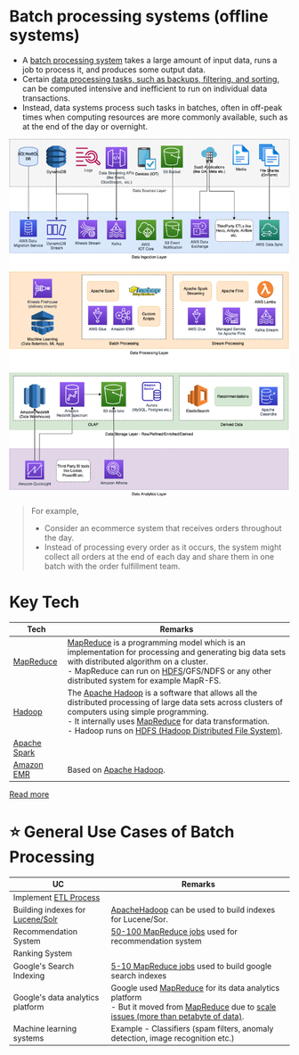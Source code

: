 # Batch processing systems (offline systems)
- A [batch processing system](https://aws.amazon.com/what-is/batch-processing/) takes a large amount of input data, runs a job to process it, and produces some output data.
- Certain [data processing tasks, such as backups, filtering, and sorting](https://aws.amazon.com/what-is/batch-processing/), can be computed intensive and inefficient to run on individual data transactions.
- Instead, data systems process such tasks in batches, often in off-peak times when computing resources are more commonly available, such as at the end of the day or overnight.

![](../../../../3_HLDDesignProblems/AWSModernDataArchitecture/AWS-Data-Architecture-ETL-OLTP-OLAP-DataLake.png)

> For example,
> - Consider an ecommerce system that receives orders throughout the day.
> - Instead of processing every order as it occurs, the system might collect all orders at the end of each day and share them in one batch with the order fulfillment team.

# Key Tech

| Tech                                                                                                    | Remarks                                                                                                                                                                                                                                                                                                                                              |
|---------------------------------------------------------------------------------------------------------|------------------------------------------------------------------------------------------------------------------------------------------------------------------------------------------------------------------------------------------------------------------------------------------------------------------------------------------------------|
| [MapReduce](MapReduce.md)                                                                               | [MapReduce](MapReduce.md) is a programming model which is an implementation for processing and generating big data sets with distributed algorithm on a cluster.<br/>- MapReduce can run on [HDFS](ApacheHadoop/ApacheHDFS.md)/GFS/NDFS or any other distributed system for example MapR-FS.                                                         |
| [Hadoop](ApacheHadoop/Readme.md)                                                                        | The [Apache Hadoop](ApacheHadoop/Readme.md) is a software that allows all the distributed processing of large data sets across clusters of computers using simple programming.<br/>- It internally uses [MapReduce](MapReduce.md) for data transformation.<br/>- Hadoop runs on [HDFS (Hadoop Distributed File System)](ApacheHadoop/ApacheHDFS.md). |
| [Apache Spark](../StreamProcessing/ApacheSpark.md)                                                      |                                                                                                                                                                                                                                                                                                                                                      |
| [Amazon EMR](../../../../2_AWSComponents/10_BigDataComponents/ETLServices/BatchProcessing/AmazonEMR.md) | Based on [Apache Hadoop](ApacheHadoop/Readme.md).                                                                                                                                                                                                                                                                                                    |

[Read more](https://www.geeksforgeeks.org/difference-between-hadoop-and-mapreduce/)

# :star: General Use Cases of Batch Processing

| UC                                                                                     | Remarks                                                                                                                                                                                                                                                                                            |
|----------------------------------------------------------------------------------------|----------------------------------------------------------------------------------------------------------------------------------------------------------------------------------------------------------------------------------------------------------------------------------------------------|
| Implement [ETL Process](../../ETLServices/Readme.md)                                   |                                                                                                                                                                                                                                                                                                    |
| Building indexes for [Lucene/Solr](../../../3_DatabaseComponents/Search-Databases/Readme.md) | [ApacheHadoop](ApacheHadoop/Readme.md) can be used to build indexes for Lucene/Sor.                                                                                                                                                                                                                |
| Recommendation System                                                                  | [50-100 MapReduce jobs](MapReduce.md) used for recommendation system                                                                                                                                                                                                                               |
| Ranking System                                                                         |                                                                                                                                                                                                                                                                                                    |
| Google's Search Indexing                                                               | [5-10 MapReduce jobs](MapReduce.md) used to build google search indexes                                                                                                                                                                                                                            |
| Google's data analytics platform                                                       | Google used [MapReduce](MapReduce.md) for its data analytics platform<br/>- But it moved from [MapReduce](MapReduce.md) due to [scale issues (more than petabyte of data)](https://www.datacenterknowledge.com/archives/2014/06/25/google-dumps-mapreduce-favor-new-hyper-scale-analytics-system). |
| Machine learning systems                                                               | Example - Classifiers (spam filters, anomaly detection, image recognition etc.)                                                                                                                                                                                                                    |